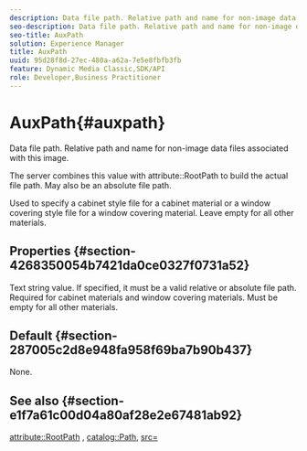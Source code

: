 ```yaml
---
description: Data file path. Relative path and name for non-image data files associated with this image.
seo-description: Data file path. Relative path and name for non-image data files associated with this image.
seo-title: AuxPath
solution: Experience Manager
title: AuxPath
uuid: 95d28f8d-27ec-480a-a62a-7e5e8fbfb3fb
feature: Dynamic Media Classic,SDK/API
role: Developer,Business Practitioner
---
```


# AuxPath{#auxpath}

Data file path. Relative path and name for non-image data files associated with this image.

The server combines this value with attribute::RootPath to build the actual file path. May also be an absolute file path.

Used to specify a cabinet style file for a cabinet material or a window covering style file for a window covering material. Leave empty for all other materials.

## Properties {#section-4268350054b7421da0ce0327f0731a52}

Text string value. If specified, it must be a valid relative or absolute file path. Required for cabinet materials and window covering materials. Must be empty for all other materials.

## Default {#section-287005c2d8e948fa958f69ba7b90b437}

None.

## See also {#section-e1f7a61c00d04a80af28e2e67481ab92}

[attribute::RootPath](../../../../../ir-api/material-cat/image-rendering-api-ref/c-ir-material-catalog/c-ir-attributes-reference/r-ir-rootpath.md#reference-a4d7c96b62e14fcbad1740c702f160f3) , [catalog::Path](../../../../../ir-api/material-cat/image-rendering-api-ref/c-ir-material-catalog/c-ir-material-data-reference/r-ir-path.md#reference-59ebb624250a4965ad1737578a2ab590), [src=](../../../../../ir-api/http-protocol/image-rendering-api-ref/c-ir-http-protocol-ref/c-ir-http-protocol-command-reference/r-ir-src.md#reference-62c98abad22149d68d405ed6aaff8272) 
